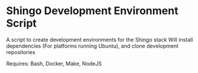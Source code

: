 # Shingo Development Environment Script

A script to create development environments for the Shingo stack
Will install dependencies (For platforms running Ubuntu), and 
clone development repositories

Requires: Bash, Docker, Make, NodeJS
